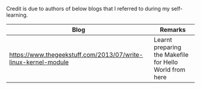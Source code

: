 Credit is due to authors of below blogs that I referred to during my self-learning.

| **Blog** | **Remarks**|
--- | --- |
|https://www.thegeekstuff.com/2013/07/write-linux-kernel-module | Learnt preparing the Makefile for Hello World from here|
